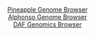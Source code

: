 <div id="Pineapple_Genome_Browser" align="center">
  <a href="https://igv.org/app/?sessionURL=blob:zZJdb9owFIb_i6VWmxSSOIGERKomWkpL6UeABmirKjKJE7w5dmo7QIP47_OqTbtZpXKxaZIv7CN_vOfxswNrLCThDITAMWHHhBAYQK74ZorKiuJbVGIJwhxRiQ0gcI4FZikG4Q7kSCoUT671yZVSlQwti6iqVSJWcFO6JipRwxnaSDPlpXXGKUVLLpDiQlqnAq25RYp1a4OXqKpM_bZrdqwMKWQhWq04k9yqMCuSjb4v.VVKCsx4iZOypoq8BUh0Hp0xM3P0pTef9tIUSznCr8PspDca9mbuefx44Z09xneX89ibH09JwZCqBT4ZBvXLjTOTm2YVfY3ie3x2N32wt6P7fvfI7R.fbysisDyBPuy227bj.xoMYRne_k8960EO7Hu5vYEXXoNpMbu8HdNtNDpyThfNwus89ofvdL43AOVprU0A6Ur4IbQN1_aMjuO1fkxh17DtQPMRnIDw6dkASqD0m97.tAPqtdK.AIlf6jd1DMBFhgUIW4Ft.zAInE7bb9tBAPfGDtSC_j24g3gS.LbTcxwvyQlVWuYskaySJmLMXKe5WTQH0hznVT8_7U6iq8Ukjlk8pUfOoJfiwXgU3_yRZlcT0I._faFu9SOZ_ol5HwliquWhurGL_jzqi_YsehhnbPFw3eA8go0a1O138RyGJueiRErv1xW9_OnbGgmCmNKFNZFkSShRr3NNkW9ACB1XawtSTrn2EIhi.ck2bAN27M._9XT3z_vv">Pineapple Genome Browser</a>
</div>
<div id="Alphonso_Genome_Browser" align="center">
  <a href="https://igv.org/app/?sessionURL=blob:zZJdb5swFIb_i6VOm0TAQICCVE20ST_G1nTJaJpWFXLIgVgBm9oG2kb57_OqTbvppOZi0yQuzJHB7_v42aIOhKScoQg5pu2Zto0MJNe8n5G6qeCS1CBRVJBKgoEEFCCA5YCiLSqIVCSdftZfrpVqZGRZVDWDmrCSm9I1SU2eOSO9NHNeWye8qsiSC6K4kNaxIB23aNkNeliSpjH12a7pWSuiiEWqZs2Z5FYDrMx6_b_s1ygrgfEasrqtFH0JkOk8OuPKLMjHeD6L8xykTODpYnUUJxfxtTtOb8_8k9t0cj5P_fm7GS0ZUa2Ao8mZ0570wzTwrhbxuT_btGnshKpSz4sDd_Ru_NhQAfLIDuzD4RB7vqfBULaCx_.ps37onr3XU7gAf_TQh_V1Pl5D92m.KTeLb5DIV3v7aGegiuet9gDlaxFENjZc7Bue4w9.LO1DA.NQ0xGcouju3kBKkHyjt99tkXpqtC1IwkP7Io6BuFiBQNEgxDiww9DxhsEQh6G9M7aoFdXfQ3uaTsMAO7Hj.FlBK6VVXmWSNdIkjJldXpjl854s3cuzYRteXoWL0y_tYzKSk5sD53TGGzke4T_QNJA._OUCddW3ZPon3r0liKmW.8rmJPA1niTj5maqwSRQH5LjxabIj.clj18FFOi6.8EpuKiJ0vv1RL_.NK4jghKm9KCjki5pRdXTXHPkPYpsx9XiopxXXJuIRLl8jw1s2B7.8FtQd3e_.w4-">Alphonso Genome Browser</a>
</div>


<div id="DAF_Genomics_Browser" align="center">
  <a href="https://ink-blot.github.io/?sessionURL=blob:tZFra9swFIb_i2D95JtsJ64NYXhr16bZNcELpJRwah_HYpbkSHLSNOS_T3gdg10Ygw4kIXEu76vzHMkOlWZSkIyEHh15lBKH6EbuF8C7Ft8DR02yGlqNDlFYo0JRIsmOpAZtoJi_tZWNMZ3OfL.C2t2gkJyV2tORB52rZW8atKlu6AGHRylgr71ScptswIe2a6TQ0oeyRK3dwO9QbNZ7sMf32HpoiWvet4YNqmtrwhqrvBqsWyYqfPiLkf.gbBd7mS8X.VA_w8O0muSzaf45uixWV.PXq.LD9bIYL88WbCPA9Aonh1eb6.aj3t306ad3Wm4bGh8gvV8Vj_JFdHF2.dAxhXpCE3oex0E0ouTkkFaWvUVAykbRjMZOEp47YRy7T9doNLYzUJKR7PbOIUZB.cWm3x6JOXQWFNG47QdmDpGqQkUyNw2ChKZpOIqTOEhTenKOpFftM5N8U8zTJAjzMBx798Ctfs3aYXxW6Nfgc2H8qbPd_4rpplTz6WzLr7ZaNcu6YmLeX_B0mu.K32IKrfs_fquWioOxoW_PJyjQWjWOwvygEp3uTl8B">DAF Genomics Browser</a>
</div>
